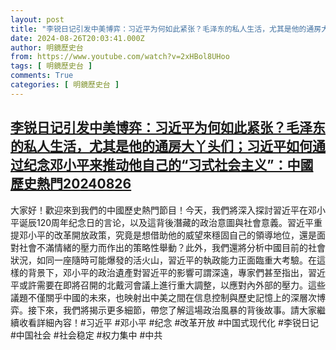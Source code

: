 ```yaml
---
layout: post
title: "李锐日记引发中美博弈：习近平为何如此紧张？毛泽东的私人生活，尤其是他的通房大丫头们；习近平如何通过纪念邓小平来推动他自己的“习式社会主义”：中國歷史熱門20240826"
date: 2024-08-26T20:03:41.000Z
author: 明鏡歷史台
from: https://www.youtube.com/watch?v=2xHBol8UHoo
tags: [ 明鏡歷史台 ]
comments: True
categories: [ 明鏡歷史台 ]
---
```

<!--1724702621000-->
[李锐日记引发中美博弈：习近平为何如此紧张？毛泽东的私人生活，尤其是他的通房大丫头们；习近平如何通过纪念邓小平来推动他自己的“习式社会主义”：中國歷史熱門20240826](https://www.youtube.com/watch?v=2xHBol8UHoo)
------

<div>
大家好！歡迎來到我們的中國歷史熱門節目！今天，我們將深入探討習近平在邓小平诞辰120周年纪念日的言论，以及這背後潛藏的政治意圖與社會意義。習近平重提邓小平的改革開放政策，究竟是想借助他的威望來穩固自己的領導地位，還是面對社會不滿情緒的壓力而作出的策略性舉動？此外，我們還將分析中國目前的社會狀況，如同一座隨時可能爆發的活火山，習近平的執政能力正面臨重大考驗。在這樣的背景下，邓小平的政治遺產對習近平的影響可謂深遠，專家們甚至指出，習近平或許需要在即將召開的北戴河會議上進行重大調整，以應對內外部的壓力。這些議題不僅關乎中國的未來，也映射出中美之間在信息控制與歷史記憶上的深層次博弈。接下來，我們將揭示更多細節，帶您了解這場政治風暴的背後故事。請大家繼續收看詳細內容！#习近平 #邓小平 #纪念 #改革开放 #中国式现代化 #李锐日记 #中国社会 #社会稳定 #权力集中 #中共
</div>

